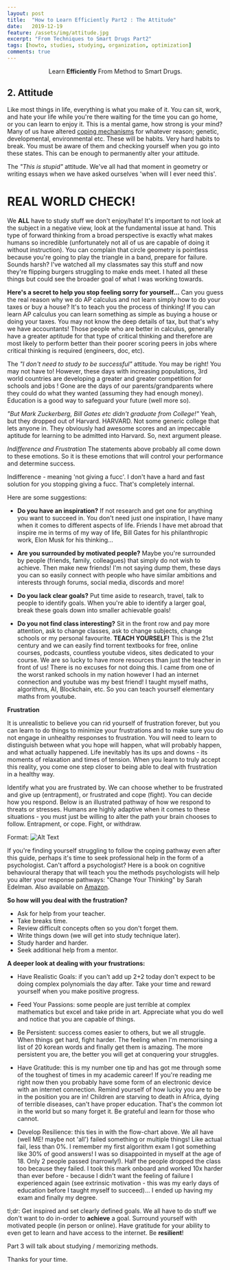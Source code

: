 ```yaml
---
layout: post
title:  "How to Learn Efficiently Part2 : The Attitude"
date:   2019-12-19
feature: /assets/img/attitude.jpg
excerpt: "From Techniques to Smart Drugs Part2"
tags: [howto, studies, studying, organization, optimization]
comments: true
---
```

    
<center> Learn <b>Efficiently</b> From Method to Smart Drugs.</center>

## 2. Attitude

Like most things in life, everything is what you make of it. You can sit, work, and hate your life while you're there waiting for the time you can go home, or you can learn to enjoy it. This is a mental game, how strong is your mind? Many of us have altered [coping mechanisms](https://www.dictionary.com/browse/coping-mechanism) for whatever reason; genetic, developmental, environmental etc. These will be habits. Very hard habits to break. You must be aware of them and checking yourself when you go into these states. This can be enough to permanently alter your attitude. 

The *"This is stupid"* attitude. 
We've all had that moment in geometry or writing essays when we have asked ourselves 'when will I ever need this'.

# REAL WORLD CHECK!

We <b>ALL</b> have to study stuff we don't enjoy/hate! It's important to not look at the subject in a negative view, look at the fundamental issue at hand. This type of forward thinking from a broad perspective is exactly what makes humans so incredible (unfortunately not all of us are capable of doing it without instruction).
You can complain that circle geometry is pointless because you're going to play the triangle in a band, prepare for failure. Sounds harsh? I've watched all my classmates say this stuff and now they're flipping burgers struggling to make ends meet. I hated all these things but could see the broader goal of what I was working towards. 

<b>Here's a secret to help you stop feeling sorry for yourself...</b>
Can you guess the real reason why we do AP calculus and not learn simply how to do your taxes or buy a house? It's to teach you the process of thinking! If you can learn AP calculus you can learn something as simple as buying a house or doing your taxes. You may not know the deep details of tax, but that's why we have accountants! Those people who are better in calculus, generally have a greater aptitude for that type of critical thinking and therefore are most likely to perform better than their poorer scoring peers in jobs where critical thinking is required (engineers, doc, etc).

The *"I don't need to study to be successful"* attitude. 
You may be right! You may not have to! However, these days with increasing populations, 3rd world countries are developing a greater and greater competition for schools and jobs ! Gone are the days of our parents/grandparents where they could do what they wanted (assuming they had enough money). Education is a good way to safeguard your future (well more so). 

*"But Mark Zuckerberg, Bill Gates etc didn't graduate from College!"*
Yeah, but they dropped out of Harvard. HARVARD. Not some generic college that lets anyone in. They obviously had awesome scores and an impeccable aptitude for learning to be admitted into Harvard. So, next argument please. 

*Indifference and Frustration*
The statements above probably all come down to these emotions. So it is these emotions that will control your performance and determine success. 

Indifference - meaning 'not giving a fucc'.
I don't have a hard and fast solution for you stopping giving a fucc. That's completely internal. 

Here are some suggestions:

* <b>Do you have an inspiration?</b> If not research and get one for anything you want to succeed in. You don't need just one inspiration, I have many when it comes to different aspects of life. Friends I have met abroad that inspire me in terms of my way of life, Bill Gates for his philanthropic work, Elon Musk for his thinking... 

* <b>Are you surrounded by motivated people?</b> Maybe you're surrounded by people (friends, family, colleagues) that simply do not wish to achieve. Then make new friends! I'm not saying dump them, these days you can so easily connect with people who have similar ambitions and interests through forums, social media, discords and more!

* <b>Do you lack clear goals?</b> Put time aside to research, travel, talk to people to identify goals. When you're able to identify a larger goal, break these goals down into smaller achievable goals! 

* <b>Do you not find class interesting?</b> Sit in the front row and pay more attention, ask to change classes, ask to change subjects, change schools or my personal favourite. **TEACH YOURSELF!** This is the 21st century and we can easily find torrent textbooks for free, online courses, podcasts, countless youtube videos, sites dedicated to your course. We are so lucky to have more resources than just the teacher in front of us! There is no excuses for not doing this. I came from one of the worst ranked schools in my nation however I had an internet connection and youtube was my best friend! I taught myself maths, algorithms, AI, Blockchain, etc. So you can teach yourself elementary maths from youtube. 

<b>Frustration</b>

It is unrealistic to believe you can rid yourself of frustration forever, but you can learn to do things to minimize your frustrations and to make sure you do not engage in unhealthy responses to frustration. You will need to learn to distinguish between what you hope will happen, what will probably happen, and what actually happened.  Life inevitably has its ups and downs - its moments of relaxation and times of tension. When you learn to truly accept this reality, you come one step closer to being able to deal with frustration in a healthy way.

Identify what you are frustrated by. We can choose whether to be frustrated and give up (entrapment), or frustrated and cope (fight). You can decide how you respond. Below is an illustrated pathway of how we respond to threats or stresses. Humans are highly adaptive when it comes to these situations - you must just be willing to alter the path your brain chooses to follow. Entrapment, or cope. Fight, or withdraw. 

Format: ![Alt Text](https://www.ncbi.nlm.nih.gov/pmc/articles/PMC3263396/bin/DialoguesClinNeurosci-13-495-g001.jpg)

If you're finding yourself struggling to follow the coping pathway even after this guide, perhaps it's time to seek professional help in the form of a psychologist. Can't afford a psychologist? Here is a book on cognitive behavioural therapy that will teach you the methods psychologists will help you alter your response pathways: "Change Your Thinking" by Sarah Edelman. Also available on [Amazon](https://www.amazon.com.au/Change-Thinking-Third-Sarah-Edelman-ebook/dp/B00ALM730W).

<b>So how will you deal with the frustration?</b>

* Ask for help from your teacher.
* Take breaks time.
* Review difficult concepts often so you don't forget them.
* Write things down (we will get into study technique later). 
* Study harder and harder.
* Seek additional help from a mentor.

<b>A deeper look at dealing with your frustrations:</b>

* Have Realistic Goals: if you can't add up 2+2 today don't expect to be doing complex polynomials the day after. Take your time and reward yourself when you make positive progress.

* Feed Your Passions: some people are just terrible at complex mathematics but excel and take pride in art. Appreciate what you do well and notice that you are capable of things. 

* Be Persistent: success comes easier to others, but we all struggle. When things get hard, fight harder. The feeling when I'm memorising a list of 20 korean words and finally get them is amazing. The more persistent you are, the better you will get at conquering your struggles. 

* Have Gratitude: this is my number one tip and has got me through some of the toughest of times in my academic career! If you're reading me right now then you probably have some form of an electronic device with an internet connection. Remind yourself of how lucky you are to be in the position you are in! 
Children are starving to death in Africa, dying of terrible diseases, can't have proper education. That's the common lot in the world but so many forget it. Be grateful and learn for those who cannot. 

* Develop Resilience: this ties in with the flow-chart above. We all have (well ME! maybe not 'all') failed something or multiple things! Like actual fail, less than 0%. I remember my first algorithm exam I got something like 30% of good answers! I was so disappointed in myself at the age of 18. Only 2 people passed (narrowly!). Half the people dropped the class too because they failed. I took this mark onboard and worked 10x harder than ever before - because I didn't want the feeling of failure I experienced again (see extrinsic motivation - this was my early days of education before I taught myself to succeed)... I ended up having my exam and finally my degree.

tl;dr: Get inspired and set clearly defined goals. We all have to do stuff we don't want to do in-order to **achieve** a goal. Surround yourself with motivated people (in person or online). Have gratitude for your ability to even get to learn and have access to the internet. Be **resilient**! 

Part 3 will talk about studying / memorizing methods.

Thanks for your time.